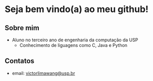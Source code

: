 # Seja bem vindo(a) ao meu github!

## Sobre mim
- Aluno no terceiro ano de engenharia da computação da USP
  - Conhecimento de liguagens como C, Java e Python

## Contatos
- email: victorlimawang@usp.br
<!---
vdlwang/vdlwang is a ✨ special ✨ repository because its `README.md` (this file) appears on your GitHub profile.
You can click the Preview link to take a look at your changes.
--->
